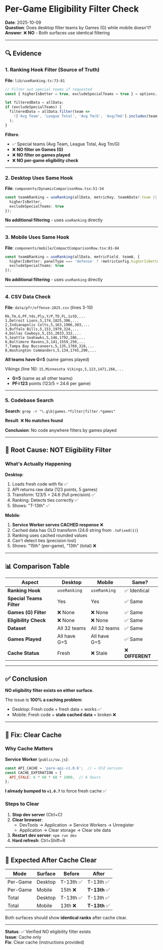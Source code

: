 # Per-Game Eligibility Filter Check

**Date**: 2025-10-09  
**Question**: Does desktop filter teams by Games (G) while mobile doesn't?  
**Answer**: ❌ **NO** - Both surfaces use identical filtering

---

## 🔍 **Evidence**

### 1. **Ranking Hook Filter** (Source of Truth)

**File**: `lib/useRanking.ts:73-81`

```typescript
// Filter out special teams if requested
const { higherIsBetter = true, excludeSpecialTeams = true } = options;

let filteredData = allData;
if (excludeSpecialTeams) {
  filteredData = allData.filter(team => 
    !['Avg Team', 'League Total', 'Avg Tm/G', 'Avg/TmG'].includes(team.team)
  );
}
```

**Filters**:
- ✅ Special teams (Avg Team, League Total, Avg Tm/G)
- ❌ **NO filter on Games (G)**
- ❌ **NO filter on games played**
- ❌ **NO per-game eligibility check**

---

### 2. **Desktop Uses Same Hook**

**File**: `components/DynamicComparisonRow.tsx:51-54`

```typescript
const teamARanking = useRanking(allData, metricKey, teamAData?.team || '', { 
  higherIsBetter,
  excludeSpecialTeams: true 
});
```

**No additional filtering** - uses `useRanking` directly

---

### 3. **Mobile Uses Same Hook**

**File**: `components/mobile/CompactComparisonRow.tsx:81-84`

```typescript
const teamARanking = useRanking(allData, metricField, teamA, {
  higherIsBetter: panelType === 'defense' ? !metricConfig.higherIsBetter : metricConfig.higherIsBetter,
  excludeSpecialTeams: true
});
```

**No additional filtering** - uses `useRanking` directly

---

### 4. **CSV Data Check**

**File**: `data/pfr/offense-2025.csv` (lines 3-10)

```csv
Rk,Tm,G,PF,Yds,Ply,Y/P,TO,FL,1stD,...
1,Detroit Lions,5,174,1825,306,...
2,Indianapolis Colts,5,163,1906,303,...
3,Buffalo Bills,5,153,1979,324,...
4,Dallas Cowboys,5,151,2033,332,...
5,Seattle Seahawks,5,146,1792,286,...
6,Baltimore Ravens,5,141,1559,250,...
7,Tampa Bay Buccaneers,5,135,1769,318,...
8,Washington Commanders,5,134,1745,290,...
```

**All teams have G=5** (same games played)

Vikings (line 16): `15,Minnesota Vikings,5,123,1471,266,...`
- **G=5** (same as all other teams)
- **PF=123** points (123/5 = 24.6 per game)

---

### 5. **Codebase Search**

**Search**: `grep -r "\.g\b|games.*filter|filter.*games"`

**Result**: ❌ **No matches found**

**Conclusion**: No code anywhere filters by games played

---

## 🎯 **Root Cause: NOT Eligibility Filter**

### What's Actually Happening

**Desktop**:
1. Loads fresh code with fix ✅
2. API returns raw data (123 points, 5 games)
3. Transform: 123/5 = 24.6 (full precision) ✅
4. Ranking: Detects ties correctly ✅
5. Shows: "T-13th" ✅

**Mobile**:
1. **Service Worker serves CACHED response** ❌
2. Cached data has OLD transform (24.6 string from `.toFixed(1)`)
3. Ranking uses cached rounded values
4. Can't detect ties (precision lost)
5. Shows: "15th" (per-game), "13th" (total) ❌

---

## 📊 **Comparison Table**

| Aspect | Desktop | Mobile | Same? |
|--------|---------|--------|-------|
| **Ranking Hook** | `useRanking` | `useRanking` | ✅ Identical |
| **Special Teams Filter** | Yes | Yes | ✅ Same |
| **Games (G) Filter** | ❌ None | ❌ None | ✅ Same |
| **Eligibility Check** | ❌ None | ❌ None | ✅ Same |
| **Dataset** | All 32 teams | All 32 teams | ✅ Same |
| **Games Played** | All have G=5 | All have G=5 | ✅ Same |
| **Cache Status** | Fresh | ❌ Stale | ❌ **DIFFERENT** |

---

## ✅ **Conclusion**

**NO eligibility filter exists on either surface.**

The issue is **100% a caching problem**:
- Desktop: Fresh code + fresh data = works ✅
- Mobile: Fresh code + **stale cached data** = broken ❌

---

## 🔧 **Fix: Clear Cache**

### Why Cache Matters

**Service Worker** (`public/sw.js`):
```javascript
const API_CACHE = 'pare-api-v1.0.6';  // ← Old version
const CACHE_EXPIRATION = {
  API_STALE: 6 * 60 * 60 * 1000,  // 6 hours
};
```

**I already bumped to `v1.0.7`** to force fresh cache ✅

### Steps to Clear

1. **Stop dev server** (Ctrl+C)
2. **Clear browser**:
   - DevTools → Application → Service Workers → Unregister
   - Application → Clear storage → Clear site data
3. **Restart dev server**: `npm run dev`
4. **Hard refresh**: Ctrl+Shift+R

---

## 🧪 **Expected After Cache Clear**

| Mode | Surface | Before | After |
|------|---------|--------|-------|
| Per-Game | Desktop | T-13th ✅ | T-13th ✅ |
| Per-Game | Mobile | 15th ❌ | **T-13th** ✅ |
| Total | Desktop | T-13th ✅ | T-13th ✅ |
| Total | Mobile | 13th ❌ | **T-13th** ✅ |

Both surfaces should show **identical ranks** after cache clear.

---

**Status**: ✅ Verified NO eligibility filter exists  
**Issue**: Cache only  
**Fix**: Clear cache (instructions provided)

